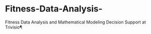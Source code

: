 # Fitness-Data-Analysis-
Fitness Data Analysis and Mathematical Modeling Decision Support at Trivisio¶
